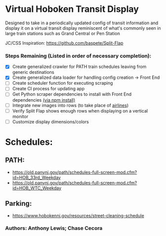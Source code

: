 # Virtual Hoboken Transit Display 
Designed to take in a periodically updated config of transit information and display it on a virtual transit display reminiscent of what's commonly seen in large train stations such as Grand Central or Pen Station

JC/CSS Inspiration: https://github.com/baspete/Split-Flap

### Steps Remaining (Listed in order of necessary completion):
- [x] Create generalized crawler for PATH train schedules leaving from generic destinations
- [x] Create generalized data loader for handling config creation -> Front End
- [ ] Create scheduler function for executing scraping 
- [ ] Create CI process for updating app 
- [ ] Get Python scraper dependencies to install with Front End dependencies [(via npm install)](https://github.com/baspete/Split-Flap#installation)  
- [ ] Integrate new images into rows (to take place of [airlines](https://github.com/baspete/Split-Flap/tree/master/public/plugins/arrivals))
- [ ] Verify Split Flap shows enough rows when displaying on a vertical monitor
- [ ] Customize display dimensions/colors

# Schedules:
## PATH:
 - https://old.panynj.gov/path/schedules-full-screen-mod.cfm?id=HOB_33rd_Weekday
 - https://old.panynj.gov/path/schedules-full-screen-mod.cfm?id=HOB_WTC_Weekday

## Parking:
- https://www.hobokennj.gov/resources/street-cleaning-schedule

### Authors: Anthony Lewis; Chase Cecora
